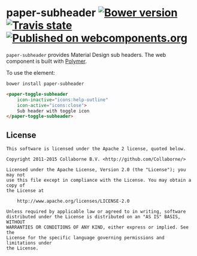 paper-subheader [![Bower version](https://badge.fury.io/bo/paper-subheader.svg)](http://badge.fury.io/bo/paper-subheader) [![Travis state](https://travis-ci.org/Collaborne/paper-subheader.svg?branch=master)](https://travis-ci.org/Collaborne/paper-subheader) [![Published on webcomponents.org](https://img.shields.io/badge/webcomponents.org-published-blue.svg)](https://www.webcomponents.org/Collaborne/paper-subheader)
=========

`paper-subheader` provides Material Design sub headers. The web component is built with [Polymer](https://www.polymer-project.org).


To use the element:

`bower install paper-subheader`

<!--
```
<custom-element-demo>
  <template>
    <script src="../webcomponentsjs/webcomponents-lite.js"></script>
    <link rel="import" href="../iron-icons/iron-icons.html">
    <link rel="import" href="paper-toggle-subheader.html">
    <next-code-block></next-code-block>
  </template>
</custom-element-demo>
```
-->
```html
<paper-toggle-subheader
    icon-inactive="icons:help-outline"
    icon-active="icons:close">
    Sub header with toggle icon
</paper-toggle-subheader>
```


## License

    This software is licensed under the Apache 2 license, quoted below.

    Copyright 2011-2015 Collaborne B.V. <http://github.com/Collaborne/>

    Licensed under the Apache License, Version 2.0 (the "License"); you may not
    use this file except in compliance with the License. You may obtain a copy of
    the License at

        http://www.apache.org/licenses/LICENSE-2.0

    Unless required by applicable law or agreed to in writing, software
    distributed under the License is distributed on an "AS IS" BASIS, WITHOUT
    WARRANTIES OR CONDITIONS OF ANY KIND, either express or implied. See the
    License for the specific language governing permissions and limitations under
    the License.
    